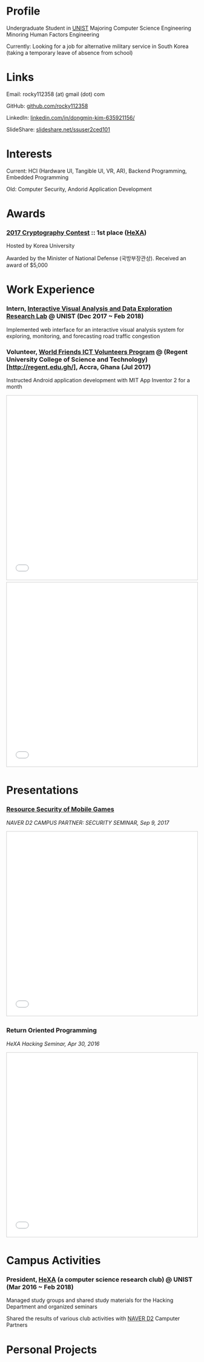 # Profile

Undergraduate Student in [UNIST](https://unist.ac.kr)
Majoring Computer Science Engineering
Minoring Human Factors Engineering

Currently: Looking for a job for alternative military service in South Korea (taking a temporary leave of absence from school)

# Links

Email: rocky112358 (at) gmail (dot) com

GitHub: [github.com/rocky112358](https://github.com/rocky112358)

LinkedIn: [linkedin.com/in/dongmin-kim-635921156/](https://linkedin.com/in/dongmin-kim-635921156/)

SlideShare: [slideshare.net/ssuser2ced101](https://www.slideshare.net/ssuser2ced101)

# Interests

Current: HCI (Hardware UI, Tangible UI, VR, AR), Backend Programming, Embedded Programming

Old: Computer Security, Andorid Application Development

# Awards

### [2017 Cryptography Contest](https://www.facebook.com/allthatcrypto) :: 1st place ([HeXA](http://hexa.pro))

Hosted by Korea University

Awarded by the Minister of National Defense (국방부장관상). Received an award of $5,000

# Work Experience

### Intern, [Interactive Visual Analysis and Data Exploration Research Lab](http://ivaderlab.unist.ac.kr/) @ UNIST (Dec 2017 ~ Feb 2018)

Implemented web interface for an interactive visual analysis system for exploring, monitoring, and forecasting road traffic congestion

### Volunteer, [World Friends ICT Volunteers Program](https://kiv.nia.or.kr/front/main/main.do) @ (Regent University College of Science and Technology)[http://regent.edu.gh/], Accra, Ghana (Jul 2017)

Instructed Android application development with MIT App Inventor 2 for a month

<center><iframe src="//www.slideshare.net/slideshow/embed_code/key/JklHyAKTBwJfQo" width="595" height="485" frameborder="0" marginwidth="0" marginheight="0" scrolling="no" style="border:1px solid #CCC; border-width:1px; margin-bottom:5px; max-width: 100%;" allowfullscreen> </iframe></center>

<center><iframe src="//www.slideshare.net/slideshow/embed_code/key/LTPJZsmIRBscPG" width="595" height="485" frameborder="0" marginwidth="0" marginheight="0" scrolling="no" style="border:1px solid #CCC; border-width:1px; margin-bottom:5px; max-width: 100%;" allowfullscreen> </iframe></center>

# Presentations

### [Resource Security of Mobile Games](https://www.slideshare.net/ssuser2ced101/partner-day-85254729) 

_NAVER D2 CAMPUS PARTNER: SECURITY SEMINAR, Sep 9, 2017_

<center><iframe src="//www.slideshare.net/slideshow/embed_code/key/H2qEHdIY1wdFJ6" width="595" height="485" frameborder="0" marginwidth="0" marginheight="0" scrolling="no" style="border:1px solid #CCC; border-width:1px; margin-bottom:5px; max-width: 100%;" allowfullscreen> </iframe></center>

### Return Oriented Programming

_HeXA Hacking Seminar, Apr 30, 2016_

<center><iframe src="//www.slideshare.net/slideshow/embed_code/key/meO03hjSexJY89" width="595" height="485" frameborder="0" marginwidth="0" marginheight="0" scrolling="no" style="border:1px solid #CCC; border-width:1px; margin-bottom:5px; max-width: 100%;" allowfullscreen> </iframe></center>

# Campus Activities

### President, [HeXA](http://hexa.pro) (a computer science research club) @ UNIST (Mar 2016 ~ Feb 2018)

Managed study groups and shared study materials for the Hacking Department and organized seminars

Shared the results of various club activities with [NAVER D2](https://d2.naver.com/home) Camputer Partners

# Personal Projects


